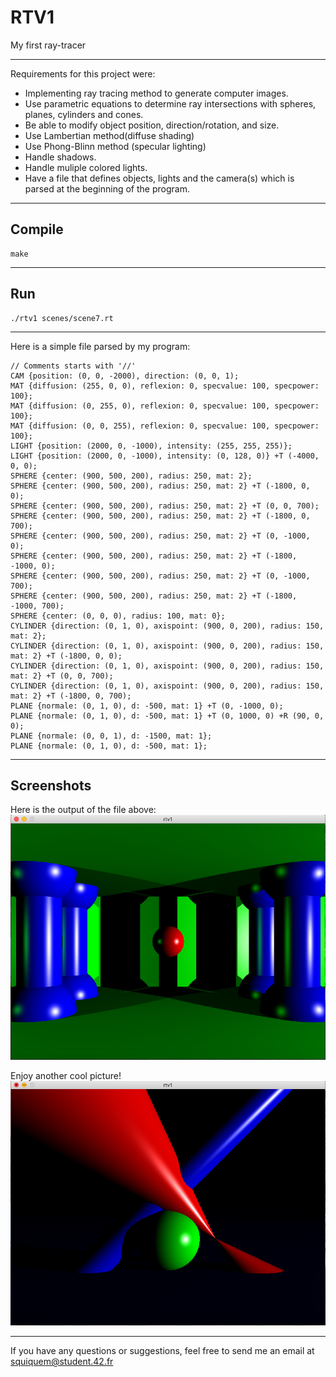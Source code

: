 # RTV1

My first ray-tracer
____

Requirements for this project were:
- Implementing ray tracing method to generate computer images.
- Use parametric equations to determine ray intersections with spheres, planes, cylinders and cones.
- Be able to modify object position, direction/rotation, and size.
- Use Lambertian method(diffuse shading)
- Use Phong-Blinn method (specular lighting)
- Handle shadows.
- Handle muliple colored lights.
- Have a file that defines objects, lights and the camera(s) which is parsed at the beginning of the program.
____

## Compile

	make
____

## Run

	./rtv1 scenes/scene7.rt
____

Here is a simple file parsed by my program: 

	// Comments starts with '//'
	CAM {position: (0, 0, -2000), direction: (0, 0, 1);
	MAT {diffusion: (255, 0, 0), reflexion: 0, specvalue: 100, specpower: 100};
	MAT {diffusion: (0, 255, 0), reflexion: 0, specvalue: 100, specpower: 100};
	MAT {diffusion: (0, 0, 255), reflexion: 0, specvalue: 100, specpower: 100};
	LIGHT {position: (2000, 0, -1000), intensity: (255, 255, 255)};
	LIGHT {position: (2000, 0, -1000), intensity: (0, 128, 0)} +T (-4000, 0, 0);
	SPHERE {center: (900, 500, 200), radius: 250, mat: 2};
	SPHERE {center: (900, 500, 200), radius: 250, mat: 2} +T (-1800, 0, 0);
	SPHERE {center: (900, 500, 200), radius: 250, mat: 2} +T (0, 0, 700);
	SPHERE {center: (900, 500, 200), radius: 250, mat: 2} +T (-1800, 0, 700);
	SPHERE {center: (900, 500, 200), radius: 250, mat: 2} +T (0, -1000, 0);
	SPHERE {center: (900, 500, 200), radius: 250, mat: 2} +T (-1800, -1000, 0);
	SPHERE {center: (900, 500, 200), radius: 250, mat: 2} +T (0, -1000, 700);
	SPHERE {center: (900, 500, 200), radius: 250, mat: 2} +T (-1800, -1000, 700);
	SPHERE {center: (0, 0, 0), radius: 100, mat: 0};
	CYLINDER {direction: (0, 1, 0), axispoint: (900, 0, 200), radius: 150, mat: 2};
	CYLINDER {direction: (0, 1, 0), axispoint: (900, 0, 200), radius: 150, mat: 2} +T (-1800, 0, 0);
	CYLINDER {direction: (0, 1, 0), axispoint: (900, 0, 200), radius: 150, mat: 2} +T (0, 0, 700);
	CYLINDER {direction: (0, 1, 0), axispoint: (900, 0, 200), radius: 150, mat: 2} +T (-1800, 0, 700);
	PLANE {normale: (0, 1, 0), d: -500, mat: 1} +T (0, -1000, 0);
	PLANE {normale: (0, 1, 0), d: -500, mat: 1} +T (0, 1000, 0) +R (90, 0, 0);
	PLANE {normale: (0, 0, 1), d: -1500, mat: 1};
	PLANE {normale: (0, 1, 0), d: -500, mat: 1};
____

## Screenshots

Here is the output of the file above:
![Rendu 1](https://github.com/squiquem/RTV1/blob/master/screenshots/scene7.PNG)

Enjoy another cool picture!
![Rendu 2](https://github.com/squiquem/RTV1/blob/master/screenshots/scene9.PNG)
____

If you have any questions or suggestions, feel free to send me an email at squiquem@student.42.fr
